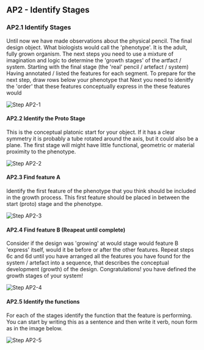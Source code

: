 ## AP2 - Identify Stages

### AP2.1 Identify Stages
Until now we have made observations about the physical pencil. The final design object. What biologists would call the 'phenotype'. It is the adult, fully grown organism. The next steps you need to use a mixture of imagination and logic to determine the 'growth stages' of the artfact / system. Starting with the final stage (the 'real' pencil / artefact / system)
Having annotated / listed the features for each segment. To prepare for the next step, draw rows below your phenotype that Next you need to idenitfy the 'order' that these features conceptually express in the these features would 

![Step AP2-1](/Agile/img/Methodology/AP2-1.PNG)

#### AP2.2 Identify the Proto Stage
This is the conceptual platonic start for your object. If it has a clear symmetry it is probably a tube rotated around the axis, but it could also be a plane. The first stage will might have little functional, geometric or material proximity to the phenotype.

![Step AP2-2](/Agile/img/Methodology/AP2-2.PNG)

#### AP2.3 Find feature A
Identify the first feature of the phenotype that you think should be included in the growth process. This first feature should be placed in between the start (proto) stage and the phenotype.

![Step AP2-3](/Agile/img/Methodology/AP2-3.PNG)

#### AP2.4 Find feature B (Reapeat until complete)
Consider if the design was 'growing' at would stage would feature B 'express' itself, would it be before or after the other features. Repeat steps 6c and 6d until you have arranged all the features you have found for the system / artefact into a sequence, that describes the conceptual development (growth) of the design. Congratulations! you have defined the growth stages of your system!

![Step AP2-4](/Agile/img/Methodology/AP2-4.PNG)

#### AP2.5 Identify the functions
For each of the stages identify the function that the feature is performing. You can start by writing this as a sentence and then write it verb, noun form as in the image below.

![Step AP2-5](/Agile/img/Methodology/AP2-5.PNG)
